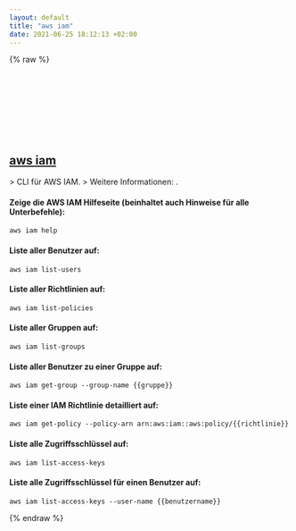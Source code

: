 ```yaml
---
layout: default
title: "aws iam"
date: 2021-06-25 18:12:13 +02:00
---
```

{% raw %}
<h2 id="aws-iam">
  <a href="/de/common/aws-iam.html">aws iam</a> <a href="#aws-iam"><svg class="icon">
    <use href="/assets/images/unicode_sprite.svg#link" />
  </svg></a>
</h2>
> CLI für AWS IAM.
> Weitere Informationen: <https://awscli.amazonaws.com/v2/documentation/api/latest/reference/iam/index.html>.

#### Zeige die AWS IAM Hilfeseite (beinhaltet auch Hinweise für alle Unterbefehle):
```shell
aws iam help
```
#### Liste aller Benutzer auf:
```shell
aws iam list-users
```
#### Liste aller Richtlinien auf:
```shell
aws iam list-policies
```
#### Liste aller Gruppen auf:
```shell
aws iam list-groups
```
#### Liste aller Benutzer zu einer Gruppe auf:
```shell
aws iam get-group --group-name {{gruppe}}
```
#### Liste einer IAM Richtlinie detailliert auf:
```shell
aws iam get-policy --policy-arn arn:aws:iam::aws:policy/{{richtlinie}}
```
#### Liste alle Zugriffsschlüssel auf:
```shell
aws iam list-access-keys
```
#### Liste alle Zugriffsschlüssel für einen Benutzer auf:
```shell
aws iam list-access-keys --user-name {{benutzername}}
```
{% endraw %}
